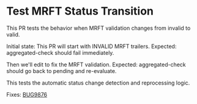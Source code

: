 # Test MRFT Status Transition

This PR tests the behavior when MRFT validation changes from invalid to valid.

Initial state: This PR will start with INVALID MRFT trailers.
Expected: aggregated-check should fail immediately.

Then we'll edit to fix the MRFT validation.
Expected: aggregated-check should go back to pending and re-evaluate.

This tests the automatic status change detection and reprocessing logic.

Fixes: [BUG9876](https://bb/9876)
